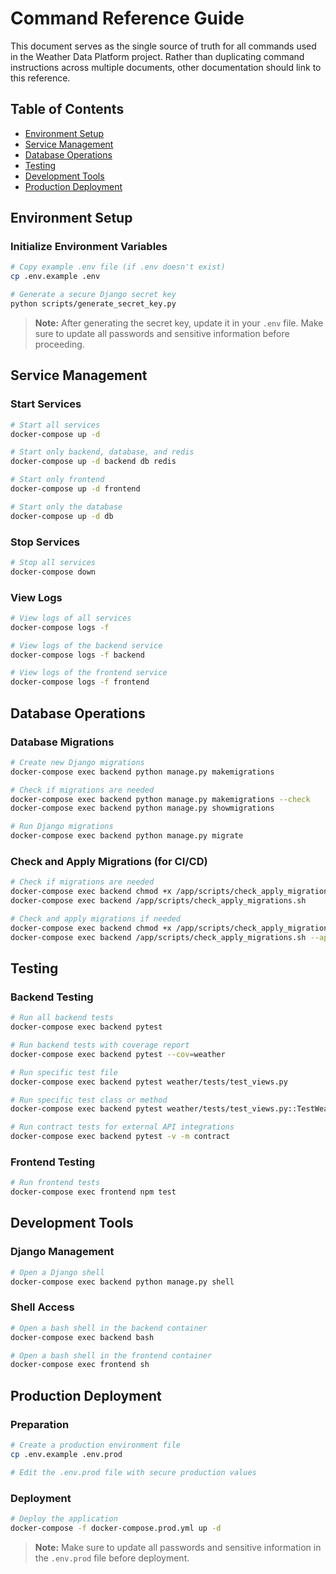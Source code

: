 # Command Reference Guide

This document serves as the single source of truth for all commands used in the Weather Data Platform project. Rather than duplicating command instructions across multiple documents, other documentation should link to this reference.

## Table of Contents

- [Environment Setup](#environment-setup)
- [Service Management](#service-management)
- [Database Operations](#database-operations)
- [Testing](#testing)
- [Development Tools](#development-tools)
- [Production Deployment](#production-deployment)

## Environment Setup

### Initialize Environment Variables

```bash
# Copy example .env file (if .env doesn't exist)
cp .env.example .env

# Generate a secure Django secret key
python scripts/generate_secret_key.py
```

> **Note:** After generating the secret key, update it in your `.env` file. Make sure to update all passwords and sensitive information before proceeding.

## Service Management

### Start Services

```bash
# Start all services
docker-compose up -d

# Start only backend, database, and redis
docker-compose up -d backend db redis

# Start only frontend
docker-compose up -d frontend

# Start only the database
docker-compose up -d db
```

### Stop Services

```bash
# Stop all services
docker-compose down
```

### View Logs

```bash
# View logs of all services
docker-compose logs -f

# View logs of the backend service
docker-compose logs -f backend

# View logs of the frontend service
docker-compose logs -f frontend
```

## Database Operations

### Database Migrations

```bash
# Create new Django migrations
docker-compose exec backend python manage.py makemigrations

# Check if migrations are needed
docker-compose exec backend python manage.py makemigrations --check
docker-compose exec backend python manage.py showmigrations

# Run Django migrations
docker-compose exec backend python manage.py migrate
```

### Check and Apply Migrations (for CI/CD)

```bash
# Check if migrations are needed
docker-compose exec backend chmod +x /app/scripts/check_apply_migrations.sh
docker-compose exec backend /app/scripts/check_apply_migrations.sh

# Check and apply migrations if needed
docker-compose exec backend chmod +x /app/scripts/check_apply_migrations.sh
docker-compose exec backend /app/scripts/check_apply_migrations.sh --apply
```

## Testing

### Backend Testing

```bash
# Run all backend tests
docker-compose exec backend pytest

# Run backend tests with coverage report
docker-compose exec backend pytest --cov=weather

# Run specific test file
docker-compose exec backend pytest weather/tests/test_views.py

# Run specific test class or method
docker-compose exec backend pytest weather/tests/test_views.py::TestWeatherAverageView

# Run contract tests for external API integrations
docker-compose exec backend pytest -v -m contract
```

### Frontend Testing

```bash
# Run frontend tests
docker-compose exec frontend npm test
```

## Development Tools

### Django Management

```bash
# Open a Django shell
docker-compose exec backend python manage.py shell
```

### Shell Access

```bash
# Open a bash shell in the backend container
docker-compose exec backend bash

# Open a bash shell in the frontend container
docker-compose exec frontend sh
```

## Production Deployment

### Preparation

```bash
# Create a production environment file
cp .env.example .env.prod

# Edit the .env.prod file with secure production values
```

### Deployment

```bash
# Deploy the application
docker-compose -f docker-compose.prod.yml up -d
```

> **Note:** Make sure to update all passwords and sensitive information in the `.env.prod` file before deployment.